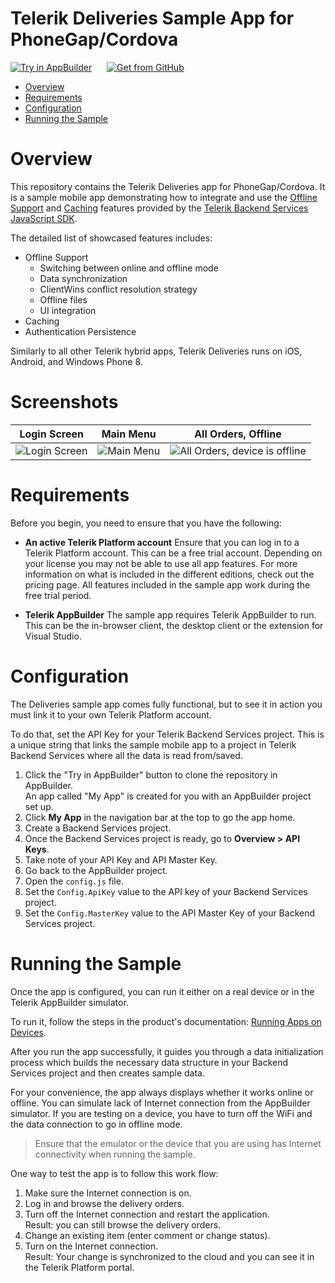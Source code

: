 
# Telerik Deliveries Sample App for PhoneGap/Cordova

<a href="https://platform.telerik.com/#appbuilder/clone/https://github.com/telerik/platform-deliveries-hybrid" target="_blank"><img src="http://docs.telerik.com/platform/samples/images/try-in-appbuilder.png" alt="Try in AppBuilder" title="Try in Telerik Platform" /></a> <a href="https://github.com/telerik/platform-deliveries-hybrid" target="_blank"><img style="padding-left:20px" src="http://docs.telerik.com/platform/samples/images/get-github.png" alt="Get from GitHub" title="Get from GitHub"></a>

* [Overview](#overview)
* [Requirements](#requirements)
* [Configuration](#configuration)
* [Running the Sample](#running-the-sample)

# Overview

This repository contains the Telerik Deliveries app for PhoneGap/Cordova. It is a sample mobile app demonstrating how to integrate and use the [Offline Support](http://docs.telerik.com/platform/backend-services/javascript/offline-support/introduction) and [Caching](http://docs.telerik.com/platform/backend-services/javascript/caching/introduction) features provided by the [Telerik Backend Services JavaScript SDK](http://docs.telerik.com/platform/backend-services/javascript/getting-started-javascript-sdk).

The detailed list of showcased features includes:

* Offline Support
  * Switching between online and offline mode
  * Data synchronization
  * ClientWins conflict resolution strategy
  * Offline files
  * UI integration
* Caching
* Authentication Persistence

Similarly to all other Telerik hybrid apps, Telerik Deliveries runs on iOS, Android, and Windows Phone 8.

# Screenshots

Login Screen|Main Menu|All Orders, Offline
---|---|---
![Login Screen](https://raw.githubusercontent.com/telerik/platform-deliveries-hybrid/master/screenshots/login-screen.png)|![Main Menu](https://raw.githubusercontent.com/telerik/platform-deliveries-hybrid/master/screenshots/main-menu.png)|![All Orders, device is offline](https://raw.githubusercontent.com/telerik/platform-deliveries-hybrid/master/screenshots/all-orders-offline.png)

# Requirements

Before you begin, you need to ensure that you have the following:

- **An active Telerik Platform account**
Ensure that you can log in to a Telerik Platform account. This can be a free trial account. Depending on your license you may not be able to use all app features. For more information on what is included in the different editions, check out the pricing page. All features included in the sample app work during the free trial period.

- **Telerik AppBuilder** The sample app requires Telerik AppBuilder to run. This can be the in-browser client, the desktop client or the extension for Visual Studio.

# Configuration

The Deliveries sample app comes fully functional, but to see it in action you must link it to your own Telerik Platform account.

To do that, set the API Key for your Telerik Backend Services project. This is a unique string that links the sample mobile app to a project in Telerik Backend Services where all the data is read from/saved.

1. Click the "Try in AppBuilder" button to clone the repository in AppBuilder.<br>
	An app called "My App" is created for you with an AppBuilder project set up.
2. Click **My App** in the navigation bar at the top to go the app home.
3. Create a Backend Services project.
4. Once the Backend Services project is ready, go to **Overview > API Keys**.
5. Take note of your API Key and API Master Key.
6. Go back to the AppBuilder project.
3. Open the `config.js` file.
4. Set the `Config.ApiKey` value to the API key of your Backend Services project.
5. Set the `Config.MasterKey` value to the API Master Key of your Backend Services project.

# Running the Sample

Once the app is configured, you can run it either on a real device or in the Telerik AppBuilder simulator.

To run it, follow the steps in the product's documentation: [Running Apps on Devices](http://docs.telerik.com/platform/appbuilder/testing-your-app/running-on-devices/working-with-devices).

After you run the app successfully, it guides you through a data initialization process which builds the necessary data structure in your Backend Services project and then creates sample data.

For your convenience, the app always displays whether it works online or offline. You can simulate lack of Internet connection from the AppBuilder simulator. If you are testing on a device, you have to turn off the WiFi and the data connection to go in offline mode.

> Ensure that the emulator or the device that you are using has Internet connectivity when running the sample.

One way to test the app is to follow this work flow:

1. Make sure the Internet connection is on.
2. Log in and browse the delivery orders.
3. Turn off the Internet connection and restart the application.<br>
	Result: you can still browse the delivery orders.
4. Change an existing item (enter comment or change status).
5. Turn on the Internet connection.<br>
	Result: Your change is synchronized to the cloud and you can see it in the Telerik Platform portal.
